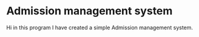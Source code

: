 # Admission management system
Hi in this program I have created a simple Admission management system.
